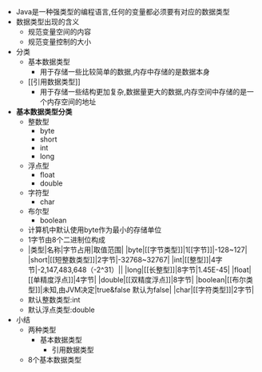 - Java是一种强类型的编程语言,任何的变量都必须要有对应的数据类型
- 数据类型出现的含义
	- 规范变量空间的内容
	- 规范变量控制的大小
- 分类
	- 基本数据类型
		- 用于存储一些比较简单的数据,内存中存储的是数据本身
	- [[引用数据类型]]
		- 用于存储一些结构更加复杂,数据量更大的数据,内存空间中存储的是一个内存空间的地址
- **基本数据类型分类**
	- 整数型
		- byte
		- short
		- int
		- long
	- 浮点型
		- float
		- double
	- 字符型
		- char
	- 布尔型
		- boolean
	- 计算机中默认使用byte作为最小的存储单位
	- 1字节由8个二进制位构成
	- |类型|名称|字节占用|取值范围|
	  |byte|[[字节类型]]|1[[字节]]|-128~127|
	  |short|[[短整数类型]]|2字节|-32768~32767|
	  |int|[[整型]]|4字节|-2,147,483,648（-2^31）||
	  |long|[[长整型]]|8字节|1.45E-45|
	  |float|[[单精度浮点]]|4字节|
	  |double|[[双精度浮点]]|8字节|
	  |boolean|[[布尔类型]]|未知,由JVM决定|true&false 默认为false|
	  |char|[[字符类型]]|2字节|
	- 默认整数类型:int
	- 默认浮点类型:double
- 小结
	- 两种类型
		- 基本数据类型
			- 引用数据类型
	- 8个基本数据类型